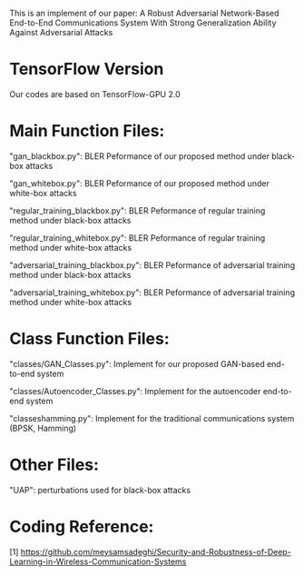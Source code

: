 This is an implement of our paper:
A Robust Adversarial Network-Based End-to-End Communications System With Strong Generalization Ability Against Adversarial Attacks


# TensorFlow Version
Our codes are based on TensorFlow-GPU 2.0


# Main Function Files:
"gan_blackbox.py": BLER Peformance of our proposed method under black-box attacks

"gan_whitebox.py": BLER Peformance of our proposed method under white-box attacks

"regular_training_blackbox.py": BLER Peformance of regular training method under black-box attacks

"regular_training_whitebox.py": BLER Peformance of regular training method under white-box attacks

"adversarial_training_blackbox.py": BLER Peformance of adversarial training method under black-box attacks

"adversarial_training_whitebox.py": BLER Peformance of adversarial training method under white-box attacks

# Class Function Files:
"classes/GAN_Classes.py": Implement for our proposed GAN-based end-to-end system

"classes/Autoencoder_Classes.py": Implement for the autoencoder end-to-end system

"classeshamming.py": Implement for the traditional communications system (BPSK, Hamming)

# Other Files:
"UAP": perturbations used for black-box attacks

# Coding Reference:
[1] https://github.com/meysamsadeghi/Security-and-Robustness-of-Deep-Learning-in-Wireless-Communication-Systems
